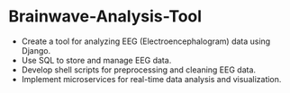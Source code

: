 # Brainwave-Analysis-Tool

- Create a tool for analyzing EEG (Electroencephalogram) data using Django.
- Use SQL to store and manage EEG data.
- Develop shell scripts for preprocessing and cleaning EEG data.
- Implement microservices for real-time data analysis and visualization.
